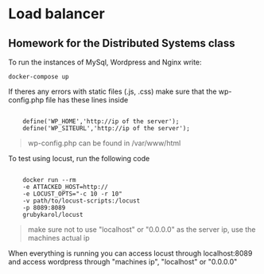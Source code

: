 <h1>Load balancer</h1>
<h2>Homework for the Distributed Systems class</h2>

<p>To run the instances of MySql, Wordpress and Nginx write:</p>
<code>docker-compose up</code>

<p> 
    If theres any errors with static files (.js, .css) make sure that the wp-config.php file has these lines inside
</p>
<code>
    define('WP_HOME','http://ip of the server');
    define('WP_SITEURL','http://ip of the server');
</code>


> wp-config.php can be found in /var/www/html

<p>To test using locust, run the following code</p>

<code>
    docker run --rm  
    -e ATTACKED_HOST=http://<ip of the server>
    -e LOCUST_OPTS="-c 10 -r 10" 
    -v path/to/locust-scripts:/locust 
    -p 8089:8089
    grubykarol/locust
</code>


> make sure not to use "localhost" or "0.0.0.0" as the server ip, use the machines actual ip 

<p> When everything is running you can access locust through localhost:8089 and access wordpress through "machines ip", "localhost" or "0.0.0.0"</p>
